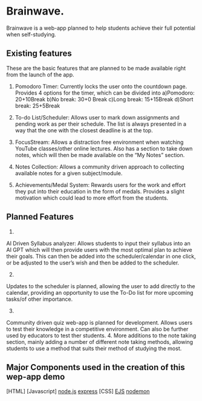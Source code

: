 # Brainwave.

Brainwave is a web-app planned to help students achieve their full potential when self-studying.

## Existing features
These are the basic features that are planned to be made available right from the launch of the app.

1.	Pomodoro Timer:
Currently locks the user onto the countdown page. Provides 4 options for the timer, which can be divided into
a)Pomodoro: 20+10Break
b)No break: 30+0 Break
c)Long break: 15+15Break
d)Short break: 25+5Break


2.	To-do List/Scheduler: Allows user to mark down assignments and pending work as per their schedule. The list is always presented in a way that the one with the closest deadline is at the top.

3.	FocusStream: Allows a distraction free environment when watching YouTube classes/other online lectures. Also has a section to take down notes, which will then be made available on the “My Notes” section.

4.	Notes Collection: Allows a community driven approach to collecting available notes for a given subject/module. 

5.	Achievements/Medal System: Rewards users for the work and effort they put into their education in the form of medals. Provides a slight motivation which could lead to more effort from the students.


## Planned Features

1.
AI Driven Syllabus analyzer: Allows students to input their syllabus into an AI GPT which will then provide users with the most optimal plan to achieve their goals. This can then be added into the scheduler/calendar in one click, or be adjusted to the user’s wish and then be added to the scheduler.

2.
Updates to the scheduler is planned, allowing the user to add directly to the calendar, providing an opportunity to use the To-Do list for more upcoming tasks/of other importance.

3.
Community driven quiz web-app is planned for development. Allows users to test their knowledge in a competitive environment. Can also be further used by educators to test ther students.
4.
More additions to the note taking section, mainly adding a number of different note taking methods, allowing students to use a method that suits their method of studying the most.

## Major Components used in the creation of this wep-app demo

[HTML]
[Javascript]
[node.js](https://nodejs.org/en)
[express](https://expressjs.com/)
[CSS]
[EJS](https://ejs.co/)
[nodemon](https://www.npmjs.com/package/nodemon)
